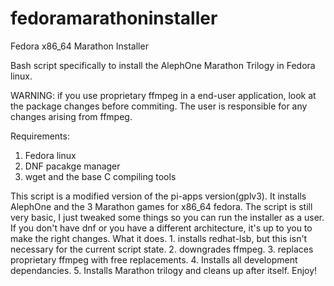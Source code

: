 # fedoramarathoninstaller
Fedora x86_64 Marathon Installer

Bash script specifically to install the AlephOne Marathon Trilogy in Fedora linux.

WARNING: if you use proprietary ffmpeg in a end-user application, look at the package changes before commiting. The user is responsible for any changes arising from ffmpeg.

Requirements:
1. Fedora linux
2. DNF pacakge manager
3. wget and the base C compiling tools

This script is a modified version of the pi-apps version(gplv3). It installs AlephOne and the 3 Marathon games for x86_64 fedora. The script is still very basic, I just tweaked some things so you can run the installer as a user. If you don't have dnf or you have a different architecture, it's up to you to make the right changes.
What it does. 1. installs redhat-lsb, but this isn't necessary for the current script state. 2. downgrades ffmpeg. 3. replaces proprietary ffmpeg with free replacements. 4. Installs all development dependancies. 5. Installs Marathon trilogy and cleans up after itself.
Enjoy!
